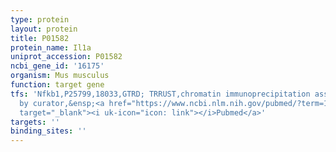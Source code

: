 ```yaml
---
type: protein
layout: protein
title: P01582
protein_name: Il1a
uniprot_accession: P01582
ncbi_gene_id: '16175'
organism: Mus musculus
function: target gene
tfs: 'Nfkb1,P25799,18033,GTRD; TRRUST,chromatin immunoprecipitation assay; inferred
  by curator,&ensp;<a href="https://www.ncbi.nlm.nih.gov/pubmed/?term=11454276%5Buid%5D"
  target="_blank"><i uk-icon="icon: link"></i>Pubmed</a>'
targets: ''
binding_sites: ''
---
```

